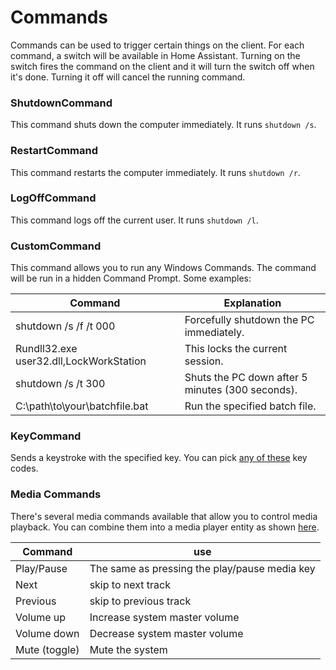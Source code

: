 # Commands

Commands can be used to trigger certain things on the client. For each command, a switch will be available in Home Assistant. Turning on the switch fires the command on the client and it will turn the switch off when it's done. Turning it off will cancel the running command.

### ShutdownCommand

This command shuts down the computer immediately. It runs `shutdown /s`.

### RestartCommand

This command restarts the computer immediately. It runs `shutdown /r`.

### LogOffCommand

This command logs off the current user. It runs `shutdown /l`.

### CustomCommand

This command allows you to run any Windows Commands. The command will be run in a hidden Command Prompt. Some examples:

|Command|Explanation|
|---|---|
|shutdown /s /f /t 000|Forcefully shutdown the PC immediately.|
|Rundll32.exe user32.dll,LockWorkStation|This locks the current session.|
|shutdown /s /t 300|Shuts the PC down after 5 minutes (300 seconds).|
|C:\path\to\your\batchfile.bat|Run the specified batch file.|

### KeyCommand

Sends a keystroke with the specified key. You can pick [any of these](https://docs.microsoft.com/en-us/windows/win32/inputdev/virtual-key-codes) key codes.

### Media Commands

There's several media commands available that allow you to control media playback. You can combine them into a media player entity as shown [here](https://pastebin.com/1VdL5iQm).

|Command|use|
|---|---|
|Play/Pause|The same as pressing the play/pause media key|
|Next|skip to next track|
|Previous|skip to previous track|
|Volume up|Increase system master volume|
|Volume down|Decrease system master volume|
|Mute (toggle)|Mute the system|
